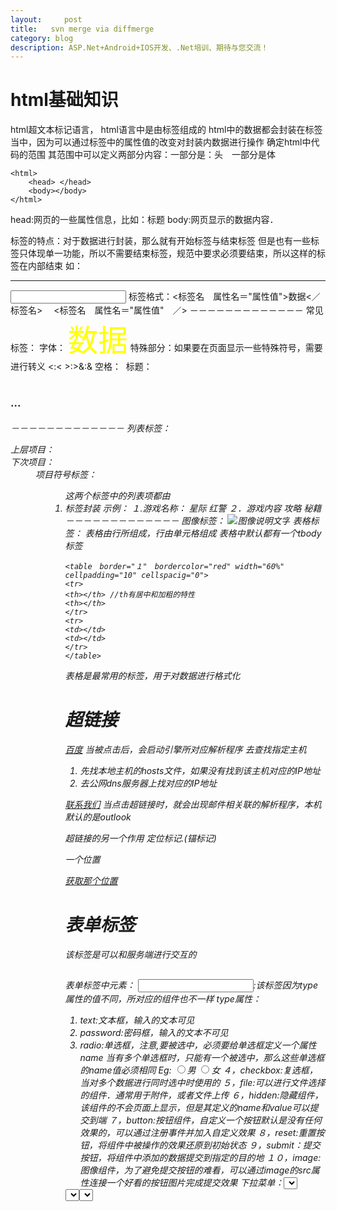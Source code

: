 ```yaml
---
layout:     post
title:   svn merge via diffmerge
category: blog
description: ASP.Net+Android+IOS开发、.Net培训、期待与您交流！
---
```


# html基础知识
html超文本标记语言，
html语言中是由标签组成的
html中的数据都会封装在标签当中，因为可以通过标签中的属性值的改变对封装内数据进行操作
确定html中代码的范围<html> </html>
其范围中可以定义两部分内容：一部分是：头　一部分是体

    <html>
    	<head> </head>
    	<body></body>
    </html>


head:网页的一些属性信息，比如：标题
body:网页显示的数据内容．


标签的特点：对于数据进行封装，那么就有开始标签与结束标签
但是也有一些标签只体现单一功能，所以不需要结束标签，规范中要求必须要结束，所以这样的标签在内部结束
如：<br/><hr/> <img/><input/>
标签格式：<标签名　属性名＝"属性值">数据<／标签名>
　<标签名　属性名＝"属性值"　／>
－－－－－－－－－－－－－
常见标签：
字体：<font>
<font size="7" color="#ffff00">数据</font>
特殊部分：如果要在页面显示一些特殊符号，需要进行转义
<:&lt;  >:&gt;&:&amp; 空格：&nbsp;
标题：<h1><h2><h3>...<h6>
－－－－－－－－－－－－－
列表标签：
<dl></dl>
上层项目：<dt>
下次项目：<dd>
项目符号标签：
<ul>
<ol>
这两个标签中的列表项都由<li>标签封装
示例：
１.游戏名称：
星际
红警
２．游戏内容
攻略                                                                                         
秘籍
－－－－－－－－－－－－－
图像标签：<img>
<img src="" alt="图像说明文字"/>
表格标签：<table>
表格由行所组成，行由单元格组成
表格中默认都有一个tbody标签


    <table　border="１"　bordercolor="red" width="60%" cellpadding="10" cellspacig="0">
    <tr>
    <th></th> //th有居中和加粗的特性
    <th></th>
    </tr>
    <tr>
    <td></td>
    <td></td>
    </tr>
    </table>
    
表格是最常用的标签，用于对数据进行格式化

# 超链接

<a href="http://www.baidu.com" target="_blank">百度</a>
当被点击后，会启动引擎所对应解析程序
去查找指定主机

1. 先找本地主机的hosts文件，如果没有找到该主机对应的IP地址
2. 去公网dns服务器上找对应的IP地址

<a href="mailto:abc@sohu.com?subject=haha&cc=qq@163.com">联系我们</a>
当点击超链接时，就会出现邮件相关联的解析程序，本机默认的是outlook

超链接的另一个作用
定位标记.(锚标记)


<a name="top">一个位置</a>


<a href="＃top">获取那个位置</a>




# 表单标签
该标签是可以和服务端进行交互的
## <form>
表单标签中元素：
<input>:该标签因为type属性的值不同，所对应的组件也不一样
type属性：
1. text:文本框，输入的文本可见
2. password:密码框，输入的文本不可见
3. radio:单选框，注意,要被选中，必须要给单选框定义一个属性name
当有多个单选框时，只能有一个被选中，那么这些单选框的name值必须相同
Eg: <input type="radio" name="sex" value="nan"/>男
   <input type="radio"  name="sex" value="nv" />女
４，checkbox:复选框，当对多个数据进行同时选中时使用的
５，file:可以进行文件选择的组件．通常用于附件，或者文件上传
６，hidden:隐藏组件，该组件的不会页面上显示，但是其定义的name和value可以提交到端
７，button:按钮组件，自定义一个按钮默认是没有任何效果的，可以通过注册事件并加入自定义效果
８，reset:重置按钮，将组件中被操作的效果还原到初始状态
９，submit：提交按钮，将组件中添加的数据提交到指定的目的地
１０，image:图像组件，为了避免提交按钮的难看，可以通过image的src属性连接一个好看的按钮图片完成提交效果
下拉菜单：<select>
每一个下拉菜单都由option进行封装．
<select>
<option></option>
<select>
文本区域：<textarea>


表单组件通常需要定义name和value属性,因为要将数据发送给服务端
服务端只有知道了该name的值才可以对提交的数据进行分别获取


form标签中的常见的属性：
action:指定数据提交的目的地．method:提交方式．两种常用值get和post.get为默认


get和post的区别
get:会将提交的数据显示在地址栏上．
post:不会将数据显示在地址栏．


get:提交的数据的体积受地址栏的限制
Post:可以提交大体积数据


get:对于敏感信息不安全
post:对于敏感信息安全


get:会将提交信息封装在请求行，也就是http消息头之前
post:会将提交信息封装在数据体中，也就是http消息头之后的空行后


对于服务端而言
表单提交尽量用post,因为涉及到编码问题，因为tomcat服务端默认的是ISO8859-1
对于post提交的中文，在服务端可以直接使用setCharacterEncoding("gbk")就可以解决
对于get提交的中文，在服务端只能通过ISO8859-1将数据编码一次，再通过指定的码表如GBK解码

使用表单的组件不一定要定义form标签．只有需要将数据进行服务端的提交时才会用到form标签(根据需要而定)




